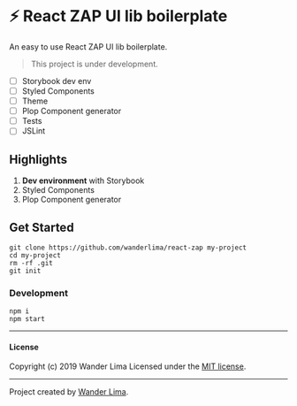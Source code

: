 # ⚡ React ZAP UI lib boilerplate

An easy to use React ZAP UI lib boilerplate.

>This project is under development.

 - [ ] Storybook dev env
 - [ ] Styled Components
 - [ ] Theme
 - [ ] Plop Component generator
 - [ ] Tests
 - [ ] JSLint

## Highlights

 1. **Dev environment** with Storybook
 2. Styled Components
 3. Plop Component generator

## Get Started

```
git clone https://github.com/wanderlima/react-zap my-project
cd my-project
rm -rf .git
git init
```

### Development
```
npm i
npm start
```

***
#### License
Copyright (c) 2019 Wander Lima
Licensed under the [MIT license](LICENSE).
***
Project created by [Wander Lima](https://atah.com.br).
